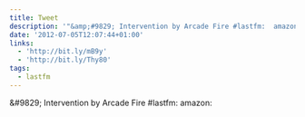 ```yaml
---
title: Tweet
description: '"&amp;#9829; Intervention by Arcade Fire #lastfm:  amazon: "'
date: '2012-07-05T12:07:44+01:00'
links:
  - 'http://bit.ly/mB9y'
  - 'http://bit.ly/Thy80'
tags:
  - lastfm
---
```

&amp;#9829; Intervention by Arcade Fire #lastfm:  amazon: 
